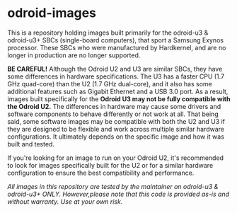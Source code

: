 # odroid-images

This is a repository holding images built primarily for the odroid-u3 & odroid-u3+ SBCs (single-board computers), that sport a Samsung Exynos processor. These SBCs who were manufactured by Hardkernel, and are no longer in production are no longer supported.

**BE CAREFUL!** 
Although the Odroid U2 and U3 are similar SBCs, they have some differences in hardware specifications. The U3 has a faster CPU (1.7 GHz quad-core) than the U2 (1.7 GHz dual-core), and it also has some additional features such as Gigabit Ethernet and a USB 3.0 port. As a result, images built specifically for the **Odroid U3 may not be fully compatible with the Odroid U2.** The differences in hardware may cause some drivers and software components to behave differently or not work at all. That being said, some software images may be compatible with both the U2 and U3 if they are designed to be flexible and work across multiple similar hardware configurations. It ultimately depends on the specific image and how it was built and tested.

If you're looking for an image to run on your Odroid U2, it's recommended to look for images specifically built for the U2 or for a similar hardware configuration to ensure the best compatibility and performance.

_All images in this repository are tested by the maintainer on odroid-u3 & odroid-u3+ ONLY. However,please note that this code is provided as-is and without warranty. Use at your own risk._ 



